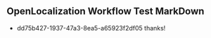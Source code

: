 ## OpenLocalization Workflow Test MarkDown
* dd75b427-1937-47a3-8ea5-a65923f2df05 thanks!

<!--HONumber=Aug16_HO1-->


